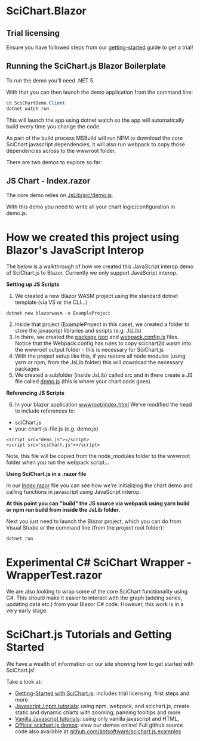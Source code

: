 # SciChart.Blazor

## Trial licensing

Ensure you have followed steps from our [getting-started](https://www.scichart.com/getting-started-scichart-js) guide to get a trial!

## Running the SciChart.js Blazor Boilerplate 

To run the demo you'll need .NET 5.

With that you can then launch the demo application from the command line:

``` powershell
cd SciChartDemo.Client
dotnet watch run
```

This will launch the app using dotnet watch so the app will automatically build every time you change the code.

As part of the build process MSBuild will run NPM to download the core SciChart javascript dependencies, it will also run webpack to copy those dependencies across to the wwwroot folder.

There are two demos to explore so far:

## JS Chart - Index.razor

The core demo relies on [JsLib/src/demo.js](https://github.com/ABTSoftware/SciChart.JS.Examples/blob/master/Sandbox/demo-blazor/SciChartDemo.Client/JsLib/src/demo.js).

With this demo you need to write all your chart logic/configuration in demo.js.

# How we created this project using Blazor's JavaScript Interop 

The below is a walkthrough of how we created this JavaScript interop demo of SciChart.js to Blazor. Currently we only support JavaScript interop.

**Setting up JS Scripts**

1. We created a new Blazor WASM project using the standard dotnet template (via VS or the CLI...)

``` dotnet new blazorwasm -o ExampleProject ```

2. Inside that project (ExampleProject in this case), we created a folder to store the javascript libraries and scripts (e.g. JsLib)
3. In there, we created the [package.json](https://github.com/ABTSoftware/SciChart.JS.Examples/blob/dev/Sandbox/demo-blazor/SciChartDemo.Client/JsLib/package.json) and [webpack.config.js](https://github.com/ABTSoftware/SciChart.JS.Examples/blob/dev/Sandbox/demo-blazor/SciChartDemo.Client/JsLib/webpack.config.js) files. Notice that the Webpack.config has rules to copy scichart2d.wasm into the wwwroot output folder - this is necessary for SciChart.js
4. With the project setup like this, if you restore all node modules (using yarn or npm, from the JsLib folder) this will download the necessary packages
5. We created a subfolder (inside JsLib) called src and in there create a JS file called [demo.js](https://github.com/ABTSoftware/SciChart.JS.Examples/blob/dev/Sandbox/demo-blazor/SciChartDemo.Client/JsLib/src/demo.js) (this is where your chart code goes)

**Referencing JS Scripts**

6. In your blazor application [wwwroot/index.html](https://github.com/ABTSoftware/SciChart.JS.Examples/blob/dev/Sandbox/demo-blazor/SciChartDemo.Client/wwwroot/index.html) We've modified the head to include references to:
 - sciChart.js
 - your-chart-js-file.js (e.g. demo.js)
 
```
<script src="demo.js"></script>
<script src="sciChart.js"></script>    
```

Note, this file will be copied from the node_modules folder to the wwwroot folder when you run the webpack script...

**Using SciChart.js in a .razor file**

In our [Index.razor](https://github.com/ABTSoftware/SciChart.JS.Examples/blob/dev/Sandbox/demo-blazor/SciChartDemo.Client/Pages/Index.razor) file you can see how we're initializing the chart demo and calling functions in javascript using JavaScript interop. 

**At this point you can "build" the JS source via webpack using yarn build or npm run build from inside the JsLib folder.**

Next you just need to launch the Blazor project, which you can do from Visual Studio or the command line (from the project root folder):

```dotnet run```


# Experimental C# SciChart Wrapper - WrapperTest.razor

We are also looking to wrap some of the core SciChart functionality using C#. This should make it easier to interact with the graph (adding series, updating data etc.) from your Blazor C# code. However, this work is in a very early stage. 

# SciChart.js Tutorials and Getting Started

We have a wealth of information on our site showing how to get started with SciChart.js!

Take a look at:

* [Getting-Started with SciChart.js](https://www.scichart.com/getting-started-scichart-js): includes trial licensing, first steps and more
* [Javascript / npm tutorials](https://www.scichart.com/documentation/js/current/Tutorial%2002%20-%20Adding%20Series%20and%20Data.html): using npm, webpack, and scichart.js, create static and dynamic charts with zooming, panning tooltips and more
* [Vanilla Javascript tutorials](https://www.scichart.com/documentation/js/current/Tutorial%2001%20-%20Including%20SciChart.js%20in%20an%20HTML%20Page.html): using only vanilla javascript and HTML,
* [Official scichart.js demos](https://demo.scichart.com): view our demos online! Full github source code also available at [github.com/abtsoftware/scichart.js.examples](https://github.com/abtsoftware/scichart.js.examples)
